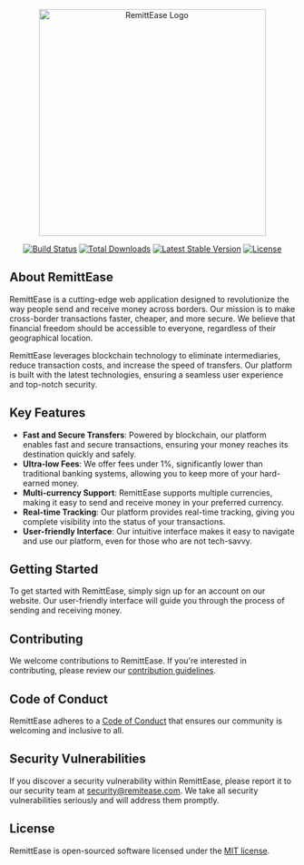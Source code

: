 <p align="center"><a href="https://remitease.com" target="_blank"><img src="https://remittease.com/logo.svg" width="400" alt="RemittEase Logo"></a></p>

<p align="center">
<a href="https://github.com/remitease/remitease/actions"><img src="https://github.com/remitease/remitease/workflows/tests/badge.svg" alt="Build Status"></a>
<a href="https://packagist.org/packages/remitease/remitease"><img src="https://img.shields.io/packagist/dt/remitease/remitease" alt="Total Downloads"></a>
<a href="https://packagist.org/packages/remitease/remitease"><img src="https://img.shields.io/packagist/v/remitease/remitease" alt="Latest Stable Version"></a>
<a href="https://packagist.org/packages/remitease/remitease"><img src="https://img.shields.io/packagist/l/remitease/remitease" alt="License"></a>
</p>

## About RemittEase

RemittEase is a cutting-edge web application designed to revolutionize the way people send and receive money across borders. Our mission is to make cross-border transactions faster, cheaper, and more secure. We believe that financial freedom should be accessible to everyone, regardless of their geographical location.

RemittEase leverages blockchain technology to eliminate intermediaries, reduce transaction costs, and increase the speed of transfers. Our platform is built with the latest technologies, ensuring a seamless user experience and top-notch security.

## Key Features

- **Fast and Secure Transfers**: Powered by blockchain, our platform enables fast and secure transactions, ensuring your money reaches its destination quickly and safely.
- **Ultra-low Fees**: We offer fees under 1%, significantly lower than traditional banking systems, allowing you to keep more of your hard-earned money.
- **Multi-currency Support**: RemittEase supports multiple currencies, making it easy to send and receive money in your preferred currency.
- **Real-time Tracking**: Our platform provides real-time tracking, giving you complete visibility into the status of your transactions.
- **User-friendly Interface**: Our intuitive interface makes it easy to navigate and use our platform, even for those who are not tech-savvy.

## Getting Started

To get started with RemittEase, simply sign up for an account on our website. Our user-friendly interface will guide you through the process of sending and receiving money.

## Contributing

We welcome contributions to RemittEase. If you're interested in contributing, please review our [contribution guidelines](https://github.com/remitease/remitease/blob/master/CONTRIBUTING.md).

## Code of Conduct

RemittEase adheres to a [Code of Conduct](https://github.com/remitease/remitease/blob/master/CODE_OF_CONDUCT.md) that ensures our community is welcoming and inclusive to all.

## Security Vulnerabilities

If you discover a security vulnerability within RemittEase, please report it to our security team at [security@remitease.com](mailto:security@remitease.com). We take all security vulnerabilities seriously and will address them promptly.

## License

RemittEase is open-sourced software licensed under the [MIT license](https://opensource.org/licenses/MIT).
